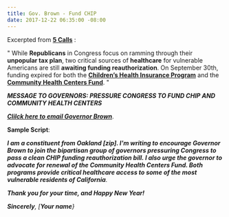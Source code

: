 ```yaml
---
title: Gov. Brown - Fund CHIP
date: 2017-12-22 06:35:00 -08:00
---
```


Excerpted from [**5 Calls**](https://5calls.org/issue/pressure-governors-support-chip) :

"  While **Republicans** in Congress focus on ramming through their **unpopular tax plan**, two critical sources of **healthcare** for vulnerable Americans are still **awaiting funding reauthorization**. On September 30th, funding expired for both the [**Children’s Health Insurance Program**](https://www.healthcare.gov/glossary/childrens-health-insurance-program-chip/) and the [**Community Health Centers Fund**](http://www.nachc.org/policy-matters/federal-issues/appropriations/).  "

***MESSAGE TO GOVERNORS: PRESSURE CONGRESS TO FUND CHIP AND COMMUNITY HEALTH CENTERS***

[***Clilck here to email Governor Brown***](https://govapps.gov.ca.gov/gov39mail/).

**Sample Script**:

***I am a constituent from Oakland [zip].
I'm writing to encourage Governor Brown to join the bipartisan group of governors pressuring Congress to pass a clean CHIP funding reauthorization bill. I also urge the governor to advocate for renewal of the Community Health Centers Fund. Both programs provide critical healthcare access to some of the most vulnerable residents of California**.*

***Thank you for your time, and Happy New Year!***

***Sincerely**,
[**Your name**}*